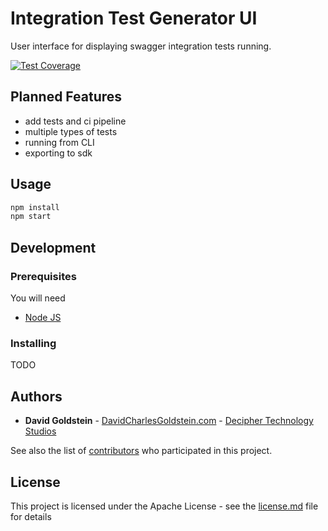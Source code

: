 # Integration Test Generator UI

User interface for displaying swagger integration tests running.

[![Test Coverage](https://api.codeclimate.com/v1/badges/3464f1efa62bc883fb45/test_coverage)](https://codeclimate.com/github/dgoldstein1/swagger-integration-test-UI/test_coverage)


## Planned Features

- add tests and ci pipeline
- multiple types of tests
- running from CLI
- exporting to sdk

## Usage

```sh
npm install
npm start
```

## Development

### Prerequisites

You will need

- [Node JS](https://nodejs.org/en/)

### Installing

TODO

## Authors

- **David Goldstein** - [DavidCharlesGoldstein.com](http://www.davidcharlesgoldstein.com/) - [Decipher Technology Studios](http://deciphernow.com/)

See also the list of [contributors](https://github.com/your/project/contributors) who participated in this project.

## License

This project is licensed under the Apache License - see the [license.md](LICENSE) file for details
